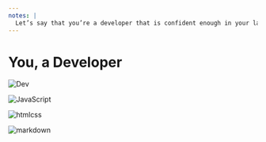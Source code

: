 ```yaml
---
notes: |
  Let’s say that you’re a developer that is confident enough in your language of choice. We might be thinking JavaScript since we’re at EmberConf here but it could just as easily be “only” HTML and CSS, or if we wanted to go even more lo-fi we could be talking about someone who writes exclusively in Markdown. But let’s say that the developer in our story has been working on an established codebase for a few months and they have started to get to know it, some of the nice bits that feel all slick and modern, and some of the flaws and things that countless developers before them have vowed that they will get back to this and fix later, but of course never did!
---
```


# You, a Developer

![Dev](/images/developer.jpg) <!-- .element style="height: 500px; position: absolute; left: 0; top: 150px;" -->

![JavaScript](/images/javascript.svg) <!-- .element class="fragment" style="height: 140px; position: absolute; right: 0; top: 150px;" -->

![htmlcss](/images/htmlcss.svg) <!-- .element class="fragment" style="height: 170px; position: absolute; right: 0; top: 310px;" -->

![markdown](/images/markdown.svg) <!-- .element class="fragment" style="height: 140px; position: absolute; right: 0; top: 490px;" -->
